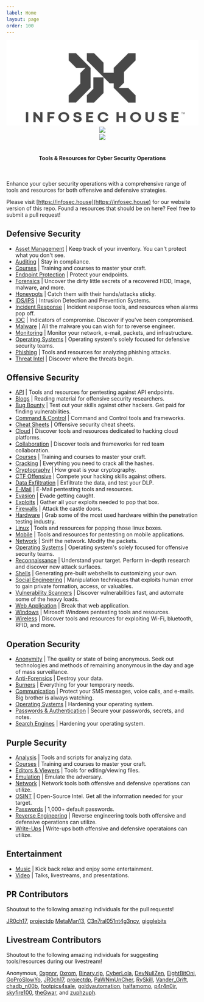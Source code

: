 ```yaml
---
label: Home
layout: page
order: 100
---
```


<center>
<img src="/assets/banner-logo.png"><br>
<img src="https://img.shields.io/github/last-commit/InfosecHouse/InfosecHouse?style=for-the-badge"><br>
<img src="https://img.shields.io/badge/Tools%20%26%20Resources%20Available-1,071-757575?style=for-the-badge"><br><br>
</center>

<h4 align="center">
Tools & Resources for Cyber Security Operations</h4>
<br>

Enhance your cyber security operations with a comprehensive range of tools and resources for both offensive and defensive strategies.

Please visit [https://infosec.house](https://infosec.house) for our website version of this repo. Found a resources that should be on here? Feel free to submit a pull request!

## Defensive Security

* [Asset Management](/defensive-security/assets-management.md) | Keep track of your inventory. You can't protect what you don't see. 
* [Auditing](/defensive-security/auditing.md) | Stay in compliance. 
* [Courses](/defensive-security/courses.md) | Training and courses to master your craft.
* [Endpoint Protection](/defensive-security/endpoint-protection.md) | Protect your endpoints.
* [Forensics](/defensive-security/forensics.md) | Uncover the dirty little secrets of a recovered HDD, Image, malware, and more.
* [Honeypots](/defensive-security/honeypot.md) | Catch them with their hands/attacks sticky.
* [IDS/IPS](/defensive-security/ids-ips.md) | Intrusion Detection and Prevention Systems.
* [Incident Response](/defensive-security/ir.md) | Incident response tools, and resources when alarms pop off.
* [IOC](/defensive-security/ioc.md) | Indicators of compromise. Discover if you've been compromised.
* [Malware](/defensive-security/malware.md) | All the malware you can wish for to reverse engineer.
* [Monitoring](/defensive-security/monitoring.md) | Monitor your network, e-mail, packets, and infrastructure.
* [Operating Systems](/defensive-security/operating-systems.md) | Operating system's solely focused for defensive security teams.
* [Phishing](/defensive-security/phishing.md) | Tools and resources for analyzing phishing attacks.
* [Threat Intel](/defensive-security/threat-intel.md) | Discover where the threats begin.

## Offensive Security

* [API](/offensive-security/api.md) | Tools and resources for pentesting against API endpoints.
* [Blogs](/offensive-security/blogs.md) | Reading material for offensive security researchers.
* [Bug Bounty](/offensive-security/bug-bounty.md) | Test out your skills against other hackers. Get paid for finding vulnerabilities.
* [Command & Control](/offensive-security/C2.md) | Command and Control tools and frameworks.
* [Cheat Sheets](/offensive-security/cheat-sheets.md) | Offensive security cheat sheets.
* [Cloud](docs//offensive-security/cloud.md) | Discover tools and resources dedicated to hacking cloud platforms.
* [Collaboration](/offensive-security/collab.md) | Discover tools and frameworks for red team collaboration.
* [Courses](/offensive-security/courses.md) | Training and courses to master your craft.
* [Cracking](/offensive-security/cracking.md) | Everything you need to crack all the hashes.
* [Cryptography](/offensive-security/cryptography.md) | How great is your cryptography.
* [CTF Offensive](/offensive-security/ctf.md) | Compete your hacking skills against others.
* [Data Exfiltration](/offensive-security/data-exfiltration.md) | Exfiltrate the data, and test your DLP.
* [E-Mail](/offensive-security/e-mail.md) | E-Mail pentesting tools and resources.
* [Evasion](/offensive-security/evasion.md) | Evade getting caught.
* [Exploits](/offensive-security/exploits.md) | Gather all your exploits needed to pop that box.
* [Firewalls](/offensive-security/firewalls.md) | Attack the castle doors.
* [Hardware](/offensive-security/hardware.md) | Grab some of the most used hardware within the penetration testing industry.
* [Linux](/offensive-security/linux.md) | Tools and resources for popping those linux boxes.
* [Mobile](/offensive-security/mobile.md) | Tools and resources for pentesting on mobile applications.
* [Network](/offensive-security/network.md) | Sniff the network. Modify the packets.
* [Operating Systems](/offensive-security/operating-systems.md) | Operating system's solely focused for offensive security teams.
* [Reconnaissance](/offensive-security/recon.md) | Understand your target. Perform in-depth research and discover new attack surfaces.
* [Shells](/offensive-security/shells.md) | Generating pre-built webshells to customizing your own.
* [Social Engineering](/offensive-security/social-engineering.md) | Manipulation techniques that exploits human error to gain private formation, access, or valuables.
* [Vulnerability Scanners](/offensive-security/vuln-scanners.md) | Discover vulnerabilities fast, and automate some of the heavy loads.
* [Web Application](/offensive-security/web-app.md) | Break that web application.
* [Windows](/offensive-security/windows.md) | Mirosoft Windows pentesting tools and resources.
* [Wireless](/offensive-security/wireless.md) | Discover tools and resources for exploiting Wi-Fi, bluetooth, RFID, and more.

## Operation Security

* [Anonymity](/operation-security/anonymity.md) | The quality or state of being anonymous. Seek out technologies and methods of remaining  anonymous in the day and age of mass surveillance.
* [Anti-Forensics](/operation-security/antiforensic.md) | Destroy your data.
* [Burners](/operation-security/burners.md) | Everything for your temporary needs.
* [Communication](/operation-security/communication.md) | Protect your SMS messages, voice calls, and e-mails. Big brother is always watching.
* [Operating Systems](/operation-security/operating-systems.md) | Hardening your operating system.
* [Passwords & Authentication](/operation-security/pass-access-management.md) | Secure your passwords, secrets, and notes.
* [Search Engines](/operation-security/search-engines.md) | Hardening your operating system.


## Purple Security

* [Analysis](/purple-security/analysis.md) | Tools and scripts for analyzing data.
* [Courses](/purple-security/courses.md) | Training and courses to master your craft.
* [Editors & Viewers](/purple-security/editor-viewer.md) | Tools for editing/viewing files.
* [Emulation](/purple-security/emulation.md) | Emulate the adversary.
* [Network](/purple-security/network.md) | Network tools both offensive and defensive operations can utilize.
* [OSINT](/purple-security/osint.md) | Open-Source Intel. Get all the information needed for your target.
* [Passwords](/purple-security/default-passwords.md) | 1,000+ default passwords.
* [Reverse Engineering](/purple-security/re.md) | Reverse engineering tools both offensive and defensive operations can utilize.
* [Write-Ups](/purple-security/write-ups.md) | Write-ups both offensive and defensive operataions can utilize.

## Entertainment

* [Music](/entertainment/music.md) | Kick back relax and enjoy some entertainment.
* [Video](/entertainment/videos.md) | Talks, livestreams, and presentations.

## PR Contributors

Shoutout to the following amazing individuals for the pull requests!

[JR0ch17](https://github.com/JR0ch17), [projectdp](https://github.com/projectdp) [MetaMan13](https://github.com/MetaMan13), [C3n7ral051nt4g3ncy](https://github.com/C3n7ral051nt4g3ncy), [gigglebits](https://github.com/gigglebits)

## Livestream Contributors

Shoutout to the following amazing individuals for suggesting tools/resources during our livestream!

Anonymous, [0xgnnr](https://www.twitch.tv/0xgnnr), [0xrom](https://www.twitch.tv/0xrom), [Binary.rip](https://www.instagram.com/binary.rip/), [CyberLola](https://www.twitch.tv/CyberLola), [DevNullZen](https://www.twitch.tv/DevNullZen), [EightBitOni](https://www.twitch.tv/eightbitoni/), [GoProSlowYo](https://www.twitch.tv/goproslowyo), [JR0ch17](https://twitter.com/JR0ch17), [projectdp](https://github.com/projectdp/), [PaWNmUnCher](https://www.twitch.tv/PaWNmUnCher), [RySkill](https://www.twitch.tv/ryskill), [Vander_Grift](https://www.twitch.tv/Vander_Grift), [chadb\_n00b](https://www.twitch.tv/chadb_n00b), [footpics4sale](https://www.twitch.tv/footpics4sale), [goldyautomation](https://www.twitch.tv/goldyautomation), [halfamomo](https://www.twitch.tv/halfamomo), [p4r4n0ir](https://www.twitch.tv/p4r4n0ir), [skyfire100](https://www.twitch.tv/skyfire100), [theGwar](https://www.twitch.tv/thegwar), and [zuphzuph](https://www.twitch.tv/zuphzuph).

